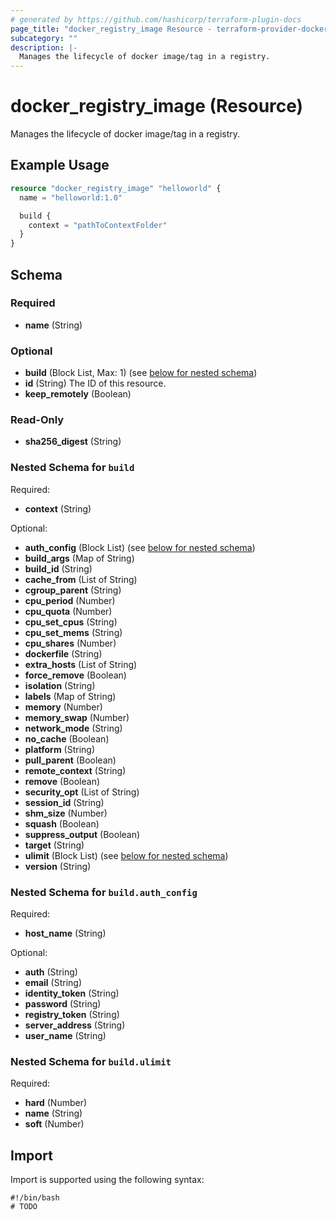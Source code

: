 ```yaml
---
# generated by https://github.com/hashicorp/terraform-plugin-docs
page_title: "docker_registry_image Resource - terraform-provider-docker"
subcategory: ""
description: |-
  Manages the lifecycle of docker image/tag in a registry.
---
```


# docker_registry_image (Resource)

Manages the lifecycle of docker image/tag in a registry.

## Example Usage

```terraform
resource "docker_registry_image" "helloworld" {
  name = "helloworld:1.0"

  build {
    context = "pathToContextFolder"
  }
}
```

<!-- schema generated by tfplugindocs -->
## Schema

### Required

- **name** (String)

### Optional

- **build** (Block List, Max: 1) (see [below for nested schema](#nestedblock--build))
- **id** (String) The ID of this resource.
- **keep_remotely** (Boolean)

### Read-Only

- **sha256_digest** (String)

<a id="nestedblock--build"></a>
### Nested Schema for `build`

Required:

- **context** (String)

Optional:

- **auth_config** (Block List) (see [below for nested schema](#nestedblock--build--auth_config))
- **build_args** (Map of String)
- **build_id** (String)
- **cache_from** (List of String)
- **cgroup_parent** (String)
- **cpu_period** (Number)
- **cpu_quota** (Number)
- **cpu_set_cpus** (String)
- **cpu_set_mems** (String)
- **cpu_shares** (Number)
- **dockerfile** (String)
- **extra_hosts** (List of String)
- **force_remove** (Boolean)
- **isolation** (String)
- **labels** (Map of String)
- **memory** (Number)
- **memory_swap** (Number)
- **network_mode** (String)
- **no_cache** (Boolean)
- **platform** (String)
- **pull_parent** (Boolean)
- **remote_context** (String)
- **remove** (Boolean)
- **security_opt** (List of String)
- **session_id** (String)
- **shm_size** (Number)
- **squash** (Boolean)
- **suppress_output** (Boolean)
- **target** (String)
- **ulimit** (Block List) (see [below for nested schema](#nestedblock--build--ulimit))
- **version** (String)

<a id="nestedblock--build--auth_config"></a>
### Nested Schema for `build.auth_config`

Required:

- **host_name** (String)

Optional:

- **auth** (String)
- **email** (String)
- **identity_token** (String)
- **password** (String)
- **registry_token** (String)
- **server_address** (String)
- **user_name** (String)


<a id="nestedblock--build--ulimit"></a>
### Nested Schema for `build.ulimit`

Required:

- **hard** (Number)
- **name** (String)
- **soft** (Number)

## Import

Import is supported using the following syntax:

```shell
#!/bin/bash
# TODO
```

